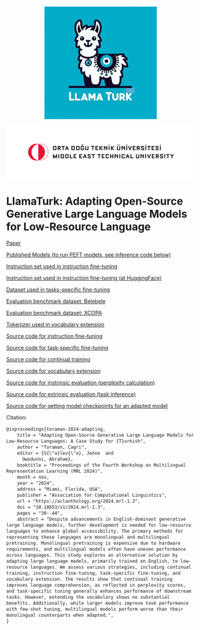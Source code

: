 <p align="center"><img src="llamaturk.png" width="300"></p>
<p align="center"><img src="odtu_metu.png" width="600"></p>

# LlamaTurk: Adapting Open-Source Generative Large Language Models for Low-Resource Language

[Paper](https://arxiv.org/abs/2405.07745)

[Published Models (to run PEFT models, see inference code below)](https://huggingface.co/metunlp)

[Instruction set used in instruction fine-tuning](data/llamaturk_instruction_set.json)

[Instruction set used in instruction fine-tuning (at HuggingFace)](https://huggingface.co/datasets/metunlp/LlamaTurk-Instruction-Set)

[Dataset used in tasks-specific fine-tuning](https://huggingface.co/datasets/maydogan/TRSAv1)

[Evaluation benchmark dataset: Belebele](https://huggingface.co/datasets/facebook/belebele/viewer/default/tur_Latn)

[Evaluation benchmark dataset: XCOPA](https://huggingface.co/datasets/xcopa/viewer/tr)

[Tokenizer used in vocabulary extension](bpe_28k_oscar_tr_tokenizer.json)

[Source code for instruction fine-tuning](src/finetune_instruction.py)

[Source code for task-specific fine-tuning](src/finetune_task.py)

[Source code for continual training](src/continual_train.py)

[Source code for vocabulary extension](src/vocabulary_extension.py)

[Source code for instrinsic evaluation (perplexity calculation)](src/perplexity.py)

[Source code for extrinsic evaluation (task inference)](src/inference_task.py)

[Source code for getting model checkpoints for an adapted model](src/merge_base_and_finetuned_models.py)

Citation:
```
@inproceedings{toraman-2024-adapting,
    title = "Adapting Open-Source Generative Large Language Models for Low-Resource Languages: A Case Study for {T}urkish",
    author = "Toraman, Cagri",
    editor = {S{\"a}lev{\"a}, Jonne  and
      Owodunni, Abraham},
    booktitle = "Proceedings of the Fourth Workshop on Multilingual Representation Learning (MRL 2024)",
    month = nov,
    year = "2024",
    address = "Miami, Florida, USA",
    publisher = "Association for Computational Linguistics",
    url = "https://aclanthology.org/2024.mrl-1.3",
    doi = "10.18653/v1/2024.mrl-1.3",
    pages = "30--44",
    abstract = "Despite advancements in English-dominant generative large language models, further development is needed for low-resource languages to enhance global accessibility. The primary methods for representing these languages are monolingual and multilingual pretraining. Monolingual pretraining is expensive due to hardware requirements, and multilingual models often have uneven performance across languages. This study explores an alternative solution by adapting large language models, primarily trained on English, to low-resource languages. We assess various strategies, including continual training, instruction fine-tuning, task-specific fine-tuning, and vocabulary extension. The results show that continual training improves language comprehension, as reflected in perplexity scores, and task-specific tuning generally enhances performance of downstream tasks. However, extending the vocabulary shows no substantial benefits. Additionally, while larger models improve task performance with few-shot tuning, multilingual models perform worse than their monolingual counterparts when adapted.",
}
```
